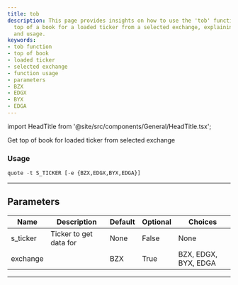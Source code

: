 ```yaml
---
title: tob
description: This page provides insights on how to use the 'tob' function to get the
  top of a book for a loaded ticker from a selected exchange, explaining its parameters
  and usage.
keywords:
- tob function
- top of book
- loaded ticker
- selected exchange
- function usage
- parameters
- BZX
- EDGX
- BYX
- EDGA
---
```


import HeadTitle from '@site/src/components/General/HeadTitle.tsx';

<HeadTitle title="tob - Stocks - Reference | OpenBB Terminal Docs" />

Get top of book for loaded ticker from selected exchange

### Usage

```python
quote -t S_TICKER [-e {BZX,EDGX,BYX,EDGA}]
```

---

## Parameters

| Name | Description | Default | Optional | Choices |
| ---- | ----------- | ------- | -------- | ------- |
| s_ticker | Ticker to get data for | None | False | None |
| exchange |  | BZX | True | BZX, EDGX, BYX, EDGA |

---
